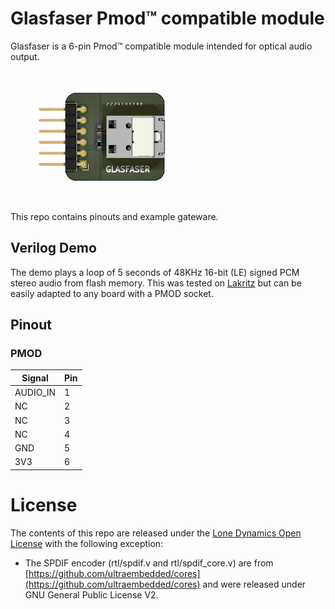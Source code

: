 # Glasfaser Pmod&trade; compatible module

Glasfaser is a 6-pin Pmod™ compatible module intended for optical audio output.

![Glasfaser](https://github.com/machdyne/glasfaser/blob/c28f46764bddda621d91494f22e8efc8d2f5e074/glasfaser.png)

This repo contains pinouts and example gateware.

## Verilog Demo

The demo plays a loop of 5 seconds of 48KHz 16-bit (LE) signed PCM stereo audio from flash memory. This was tested on [Lakritz](https://github.com/machdyne/lakritz) but can be easily adapted to any board with a PMOD socket.

## Pinout

### PMOD

| Signal | Pin |
| ------ | --- |
| AUDIO\_IN | 1 |
| NC | 2 |
| NC | 3 |
| NC | 4 |
| GND | 5 |
| 3V3 | 6 |

# License

The contents of this repo are released under the [Lone Dynamics Open License](LICENSE.md) with the following exception:

  * The SPDIF encoder (rtl/spdif.v and rtl/spdif\_core.v) are from [https://github.com/ultraembedded/cores](https://github.com/ultraembedded/cores) and were released under GNU General Public License V2.
